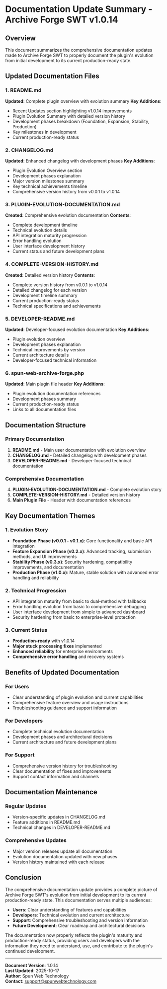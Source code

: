 # Documentation Update Summary - Archive Forge SWT v1.0.14

## Overview

This document summarizes the comprehensive documentation updates made to Archive Forge SWT to properly document the plugin's evolution from initial development to its current production-ready state.

## Updated Documentation Files

### 1. README.md
**Updated**: Complete plugin overview with evolution summary
**Key Additions**:
- Recent Updates section highlighting v1.0.14 improvements
- Plugin Evolution Summary with detailed version history
- Development phases breakdown (Foundation, Expansion, Stability, Production)
- Key milestones in development
- Current production-ready status

### 2. CHANGELOG.md
**Updated**: Enhanced changelog with development phases
**Key Additions**:
- Plugin Evolution Overview section
- Development phases explanation
- Major version milestones summary
- Key technical achievements timeline
- Comprehensive version history from v0.0.1 to v1.0.14

### 3. PLUGIN-EVOLUTION-DOCUMENTATION.md
**Created**: Comprehensive evolution documentation
**Contents**:
- Complete development timeline
- Technical evolution details
- API integration maturity progression
- Error handling evolution
- User interface development history
- Current status and future development plans

### 4. COMPLETE-VERSION-HISTORY.md
**Created**: Detailed version history
**Contents**:
- Complete version history from v0.0.1 to v1.0.14
- Detailed changelog for each version
- Development timeline summary
- Current production-ready status
- Technical specifications and achievements

### 5. DEVELOPER-README.md
**Updated**: Developer-focused evolution documentation
**Key Additions**:
- Plugin evolution overview
- Development phases explanation
- Technical improvements by version
- Current architecture details
- Developer-focused technical information

### 6. spun-web-archive-forge.php
**Updated**: Main plugin file header
**Key Additions**:
- Plugin evolution documentation references
- Development phases summary
- Current production-ready status
- Links to all documentation files

## Documentation Structure

### Primary Documentation
1. **README.md** - Main user documentation with evolution overview
2. **CHANGELOG.md** - Detailed changelog with development phases
3. **DEVELOPER-README.md** - Developer-focused technical documentation

### Comprehensive Documentation
4. **PLUGIN-EVOLUTION-DOCUMENTATION.md** - Complete evolution story
5. **COMPLETE-VERSION-HISTORY.md** - Detailed version history
6. **Main Plugin File** - Header with documentation references

## Key Documentation Themes

### 1. Evolution Story
- **Foundation Phase (v0.0.1 - v0.1.x)**: Core functionality and basic API integration
- **Feature Expansion Phase (v0.2.x)**: Advanced tracking, submission methods, and UI improvements
- **Stability Phase (v0.3.x)**: Security hardening, compatibility improvements, and documentation
- **Production Phase (v1.0.x)**: Mature, stable solution with advanced error handling and reliability

### 2. Technical Progression
- API integration maturity from basic to dual-method with fallbacks
- Error handling evolution from basic to comprehensive debugging
- User interface development from simple to advanced dashboard
- Security hardening from basic to enterprise-level protection

### 3. Current Status
- **Production-ready** with v1.0.14
- **Major stuck processing fixes** implemented
- **Enhanced reliability** for enterprise environments
- **Comprehensive error handling** and recovery systems

## Benefits of Updated Documentation

### For Users
- Clear understanding of plugin evolution and current capabilities
- Comprehensive feature overview and usage instructions
- Troubleshooting guidance and support information

### For Developers
- Complete technical evolution documentation
- Development phases and architectural decisions
- Current architecture and future development plans

### For Support
- Comprehensive version history for troubleshooting
- Clear documentation of fixes and improvements
- Support contact information and channels

## Documentation Maintenance

### Regular Updates
- Version-specific updates in CHANGELOG.md
- Feature additions in README.md
- Technical changes in DEVELOPER-README.md

### Comprehensive Updates
- Major version releases update all documentation
- Evolution documentation updated with new phases
- Version history maintained with each release

## Conclusion

The comprehensive documentation update provides a complete picture of Archive Forge SWT's evolution from initial development to its current production-ready state. This documentation serves multiple audiences:

- **Users**: Clear understanding of features and capabilities
- **Developers**: Technical evolution and current architecture
- **Support**: Comprehensive troubleshooting and version information
- **Future Development**: Clear roadmap and architectural decisions

The documentation now properly reflects the plugin's maturity and production-ready status, providing users and developers with the information they need to understand, use, and contribute to the plugin's continued development.

---

**Document Version**: 1.0.14  
**Last Updated**: 2025-10-17  
**Author**: Spun Web Technology  
**Contact**: support@spunwebtechnology.com
